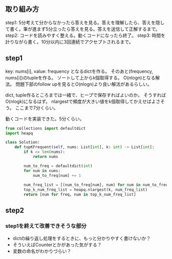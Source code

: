 ## 取り組み方
step1: 5分考えて分からなかったら答えを見る。答えを理解したら、答えを隠して書く。筆が進まず5分立ったら答えを見る。答えを送信して正解するまで。
step2: コードを読みやすく整える。動くコードになったら終了。
step3: 時間を計りながら書く。10分以内に3回連続でアクセプトされるまで。

## step1
key: nums[i], value: frequency
となるdictを作る。
そのあと(frequency, nums[i])のtupleを作る。
ソートして上からk個取得する。
O(nlogn)となる解法。
問題下部のfollow upを見るとO(nlogn)より良い解法があるらしい。

dict, tuple作るところまでは一緒で、ヒープで保存すればよいのか。
そうすればO(nlogk)になるはず。
nlargestで頻度が大きい値をk個取得してかえせばよさそう。
ここまで7分くらい。

動くコードを実装できた。5分くらい。
```python
from collections import defaultdict
import heapq

class Solution:
    def topKFrequent(self, nums: List[int], k: int) -> List[int]:
        if k == len(nums):
            return nums

        num_to_freq = defaultdict(int)
        for num in nums:
            num_to_freq[num] += 1
        
        num_freq_list = [(num_to_freq[num], num) for num in num_to_freq]
        top_k_num_freq_list = heapq.nlargest(k, num_freq_list)
        return [num for freq, num in top_k_num_freq_list]
```

## step2
### step1を終えて改善できそうな部分
- dictの繰り返し処理をするときに、もっと分かりやすく書けないか？
- そういえばCounterとかがあった気がする？
- 変数の命名がわかりづらい？